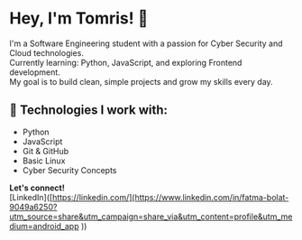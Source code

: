 # Hey, I'm Tomris! 👋

I'm a Software Engineering student with a passion for Cyber Security and Cloud technologies.  
Currently learning: Python, JavaScript, and exploring Frontend development.  
My goal is to build clean, simple projects and grow my skills every day.

## 🔧 Technologies I work with:
- Python 
- JavaScript 
- Git & GitHub
- Basic Linux
- Cyber Security Concepts



**Let's connect!**  
[LinkedIn]([https://linkedin.com/](https://www.linkedin.com/in/fatma-bolat-9049a6250?utm_source=share&utm_campaign=share_via&utm_content=profile&utm_medium=android_app ))
